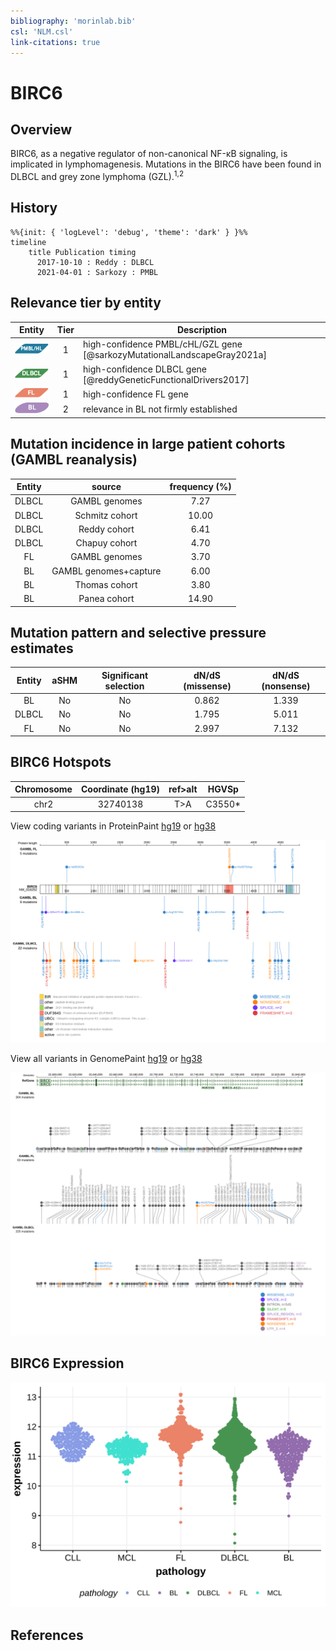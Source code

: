 ```yaml
---
bibliography: 'morinlab.bib'
csl: 'NLM.csl'
link-citations: true
---
```

# BIRC6

## Overview
BIRC6, as a negative regulator of non-canonical NF-κB signaling, is implicated in lymphomagenesis. Mutations in the BIRC6 have been found in DLBCL and grey zone lymphoma (GZL).<sup>1,2</sup> 

## History

```mermaid
%%{init: { 'logLevel': 'debug', 'theme': 'dark' } }%%
timeline
    title Publication timing
      2017-10-10 : Reddy : DLBCL
      2021-04-01 : Sarkozy : PMBL
```

## Relevance tier by entity

|Entity|Tier|Description                           |
|:------:|:----:|--------------------------------------|
|![PMBL](images/icons/PMBL_tier1.png)|1|high-confidence PMBL/cHL/GZL gene [@sarkozyMutationalLandscapeGray2021a]|
|![DLBCL](images/icons/DLBCL_tier1.png)   |1   |high-confidence DLBCL gene          [@reddyGeneticFunctionalDrivers2017]|
|![FL](images/icons/FL_tier1.png)      |1   |high-confidence FL gene               |
|![BL](images/icons/BL_tier2.png)    |2   |relevance in BL not firmly established|

## Mutation incidence in large patient cohorts (GAMBL reanalysis)

|Entity|source               |frequency (%)|
|:------:|:---------------------:|:-------------:|
|DLBCL |GAMBL genomes        | 7.27        |
|DLBCL |Schmitz cohort       |10.00        |
|DLBCL |Reddy cohort         | 6.41        |
|DLBCL |Chapuy cohort        | 4.70        |
|FL    |GAMBL genomes        | 3.70        |
|BL    |GAMBL genomes+capture| 6.00        |
|BL    |Thomas cohort        | 3.80        |
|BL    |Panea cohort         |14.90        |

## Mutation pattern and selective pressure estimates

|Entity|aSHM|Significant selection|dN/dS (missense)|dN/dS (nonsense)|
|:------:|:----:|:---------------------:|:----------------:|:----------------:|
|BL    |No  |No                   |0.862           |1.339           |
|DLBCL |No  |No                   |1.795           |5.011           |
|FL    |No  |No                   |2.997           |7.132           |

## BIRC6 Hotspots

| Chromosome |Coordinate (hg19) | ref>alt | HGVSp | 
 | :---:| :---: | :--: | :---: |
| chr2 | 32740138 | T>A | C3550* |

View coding variants in ProteinPaint [hg19](https://morinlab.github.io/LLMPP/GAMBL/BIRC6_protein.html)  or [hg38](https://morinlab.github.io/LLMPP/GAMBL/BIRC6_protein_hg38.html)

![](images/proteinpaint/BIRC6_NM_016252.svg)

View all variants in GenomePaint [hg19](https://morinlab.github.io/LLMPP/GAMBL/BIRC6.html)  or [hg38](https://morinlab.github.io/LLMPP/GAMBL/BIRC6_hg38.html)

![](images/proteinpaint/BIRC6.svg)

## BIRC6 Expression
![](images/gene_expression/BIRC6_by_pathology.svg)
<!-- ORIGIN: reddyGeneticFunctionalDrivers2017 -->
<!-- DLBCL: reddyGeneticFunctionalDrivers2017 -->
<!-- PMBL: sarkozyMutationalLandscapeGray2021a -->

## References


